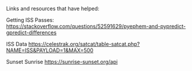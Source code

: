 Links and resources that have helped:

Getting ISS Passes:
https://stackoverflow.com/questions/52591629/pyephem-and-pypredict-gpredict-differences


ISS Data
https://celestrak.org/satcat/table-satcat.php?NAME=ISS&PAYLOAD=1&MAX=500


Sunset Sunrise
https://sunrise-sunset.org/api
